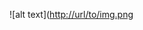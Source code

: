 ![alt text]([http://url/to/img.png](https://i.pinimg.com/1200x/b4/3c/6b/b43c6b6cd6f52cc56758aad9bfc56dfa.jpg)
